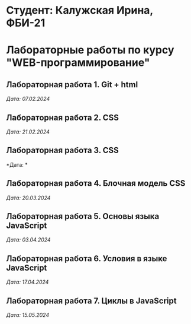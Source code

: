# Студент: Калужская Ирина, ФБИ-21

# Лабораторные работы по курсу "WEB-программирование"

## Лабораторная работа 1. Git + html

*Дата: 07.02.2024*

## Лабораторная работа 2. CSS

*Дата: 21.02.2024*

## Лабораторная работа 3. CSS

*Дата: *

## Лабораторная работа 4. Блочная модель CSS

*Дата: 20.03.2024*

## Лабораторная работа 5. Основы языка JavaScript

*Дата: 03.04.2024*

## Лабораторная работа 6. Условия в языке JavaScript

*Дата: 17.04.2024*

## Лабораторная работа 7. Циклы в JavaScript

*Дата: 15.05.2024*